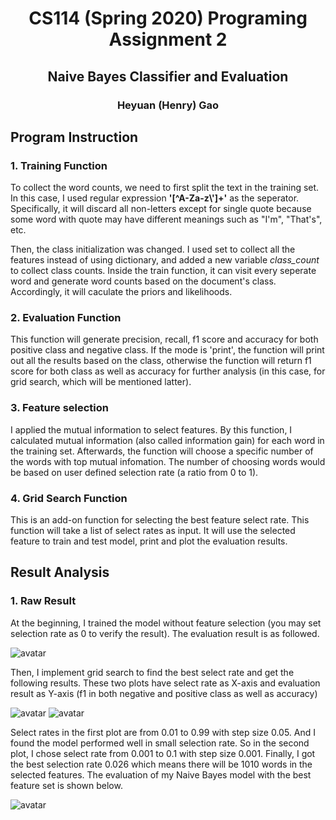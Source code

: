 <div align=center>

# CS114 (Spring 2020) Programing Assignment 2

## Naive Bayes Classifier and Evaluation

### Heyuan (Henry) Gao

</div>

## Program Instruction

### 1. Training Function

To collect the word counts, we need to first split the text in the training set. In this case, I used regular expression **'[^A-Za-z\\']+'** as the seperator. Specifically, it will discard all non-letters except for single quote because some word with quote may have different meanings such as "I'm", "That's", etc.

Then, the class initialization was changed. I used set to collect all the features instead of using dictionary, and added a new variable *class_count* to collect class counts. Inside the train function, it can visit every seperate word and generate word counts based on the document's class. Accordingly, it will caculate the priors and likelihoods.

### 2. Evaluation Function

This function will generate precision, recall, f1 score and accuracy for both positive class and negative class. If the mode is 'print', the function will print out all the results based on the class, otherwise the function will return f1 score for both class as well as accuracy for further analysis (in this case, for grid search, which will be mentioned latter).

### 3. Feature selection

I applied the mutual information to select features. By this function, I calculated mutual information (also called information gain) for each word in the training set. Afterwards, the function will choose a specific number of the words with top mutual infomation. The number of choosing words would be based on user defined selection rate (a ratio from 0 to 1).

### 4. Grid Search Function

This is an add-on function for selecting the best feature select rate. This function will take a list of select rates as input. It will use the selected feature to train and test model, print and plot the evaluation results.

## Result Analysis

### 1. Raw Result

At the beginning, I trained the model without feature selection (you may set selection rate as 0 to verify the result). The evaluation result is as followed.

![avatar](/rawresult.png)

Then, I implement grid search to find the best select rate and get the following results. These two plots have select rate as X-axis and evaluation result as Y-axis (f1 in both negative and positive class as well as accuracy)

![avatar](/plot_1.png)
![avatar](/plot2.png)

Select rates in the first plot are from 0.01 to 0.99 with step size 0.05. And I found the model performed well in small selection rate. So in the second plot, I chose select rate from 0.001 to 0.1 with step size 0.001. Finally, I got the best selection rate 0.026 which means there will be 1010 words in the selected features. The evaluation of my Naive Bayes model with the best feature set is shown below.

![avatar](/finalresult.png)